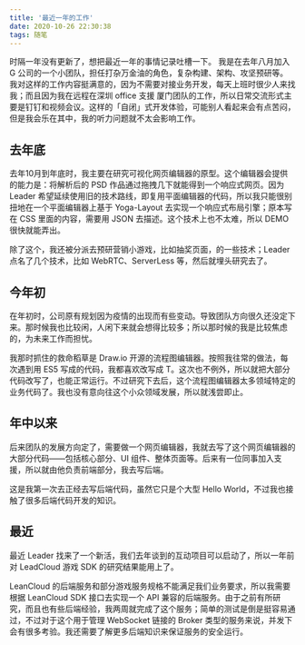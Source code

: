 ```yaml
---
title: '最近一年的工作'
date: 2020-10-26 22:30:38
tags: 随笔
---
```


时隔一年没有更新了，想把最近一年的事情记录吐槽一下。
我是在去年八月加入 G 公司的一个小团队，担任打杂万金油的角色，复杂构建、架构、攻坚预研等。我对这样的工作内容挺满意的，因为不需要对接业务开发，每天上班时很少人来找我；而且因为我在远程在深圳 office 支援 厦门团队的工作，所以日常交流形式主要是钉钉和视频会议。这样的「自闭」式开发体验，可能别人看起来会有点苦闷，但是我会乐在其中，我的听力问题就不太会影响工作。

## 去年底
去年10月到年底时，我主要在研究可视化网页编辑器的原型。这个编辑器会提供的能力是：将解析后的 PSD 作品通过拖拽几下就能得到一个响应式网页。因为 Leader 希望延续使用旧的技术路线，即复用平面编辑器的代码，所以我只能很别扭地在一个平面编辑器上基于 Yoga-Layout 去实现一个响应式布局引擎；原本写在 CSS 里面的内容，需要用 JSON 去描述。这个技术上也不太难，所以 DEMO 很快就能弄出。

除了这个，我还被分派去预研营销小游戏，比如抽奖页面，的一些技术；Leader 点名了几个技术，比如 WebRTC、ServerLess 等，然后就埋头研究去了。

## 今年初

在年初时，公司原有规划因为疫情的出现而有些变动。导致团队方向很久还没定下来。那时候我也比较闲，人闲下来就会想得比较多；所以那时候的我是比较焦虑的，为未来工作而担忧。

我那时抓住的救命稻草是 Draw.io 开源的流程图编辑器。按照我往常的做法，每次遇到用 ES5 写成的代码，我都喜欢改写成 T。这次也不例外，所以就把大部分代码改写了，也能正常运行。不过研究下去后，这个流程图编辑器太多领域特定的业务代码了。我也没有意向往这个小众领域发展，所以就浅尝即止。

## 年中以来

后来团队的发展方向定了，需要做一个网页编辑器，我就去写了这个网页编辑器的大部分代码——包括核心部分、UI 组件、整体页面等。后来有一位同事加入支援，所以就由他负责前端部分，我去写后端。

这是我第一次去正经去写后端代码，虽然它只是个大型 Hello World，不过我也接触了很多后端代码开发的知识。

## 最近

最近 Leader 找来了一个新活，我们去年谈到的互动项目可以启动了，所以一年前对 LeadCloud 游戏 SDK 的研究结果能用上了。

LeanCloud 的后端服务和部分游戏服务规格不能满足我们业务要求，所以我需要根据 LeanCloud SDK 接口去实现一个 API 兼容的后端服务。由于之前有所研究，而且也有些后端经验，我两周就完成了这个服务；简单的测试是倒是挺容易通过，不过对于这个用于管理 WebSocket 链接的 Broker 类型的服务来说，并发下会有很多考验。我还需要了解更多后端知识来保证服务的安全运行。



